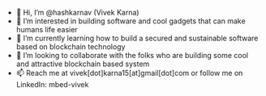 - 👋 Hi, I’m @hashkarnav (Vivek Karna)
- 👀 I’m interested in building software and cool gadgets that can make humans life easier
- 🌱 I’m currently learning how to build a secured and sustainable software based on blockchain technology
- 💞️ I’m looking to collaborate with the folks who are building some cool and attractive blockchain based system
- 📫 Reach me at vivek[dot]karna15[at]gmail[dot]com or follow me on LinkedIn: mbed-vivek

<!---
hashkarnav/hashkarnav is a ✨ special ✨ repository because its `README.md` (this file) appears on your GitHub profile.
You can click the Preview link to take a look at your changes.
--->
